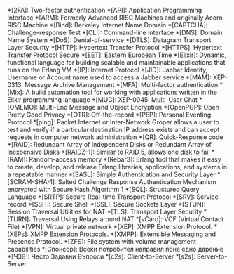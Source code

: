 *[2FA]: Two-factor authentication
*[API]: Application Programming Interface
*[ARM]: Formerly Advanced RISC Machines and originally Acorn RISC Machine
*[Bind]: Berkeley Internet Name Domain
*[CAPTCHA]: Challenge–response Test
*[CLI]: Command-line interface
*[DNS]: Domain Name System
*[DoS]: Denial-of-service
*[DTLS]: Datagram Transport Layer Security
*[HTTP]: Hypertext Transfer Protocol
*[HTTPS]: Hypertext Transfer Protocol Secure
*[EET]: Eastern European Time
*[Elixir]: Dynamic, functional language for building scalable and maintainable applications that runs on the Erlang VM
*[IP]:  Internet Protocol
*[JID]: Jabber Identity, Username or Account name used to access a Jabber service
*[MAM]: XEP-0313: Message Archive Management
*[MFA]: Multi-factor authentication
*[Mix]: A build automation tool for working with applications written in the Elixir programming language
*[MUC]: XEP-0045: Multi-User Chat
*[OMEMO]: Multi-End Message and Object Encryption
*[OpenPGP]: Open Pretty Good Privacy
*[OTR]: Off-the-record
*[PEP]: Personal Eventing Protocol
*[ping]: Packet Internet or Inter-Network Groper allows a user to test and verify if a particular destination IP address exists and can accept requests in computer network administration
*[QR]: Quick-Response code
*[RAID]: Redundant Array of Independent Disks or Redundant Array of Inexpensive Disks
*[RAIDZ-1]: Similar to RAID 5, allows one disk to fail
*[RAM]: Random-access memory
*[Rebar3]: Erlang tool that makes it easy to create, develop, and release Erlang libraries, applications, and systems in a repeatable manner
*[SASL]: Simple Authentication and Security Layer
*[SCRAM-SHA-1]: Salted Challenge Response Authentication Mechanism encrypted with Secure Hash Algorithm 1
*[SQL]: Structured Query Language
*[SRTP]: Secure Real-time Transport Protocol
*[SRV]: Service record
*[SSH]: Secure Shell
*[SSL]: Secure Sockets Layer
*[STUN]: Session Traversal Utilities for NAT
*[TLS]: Transport Layer Security
*[TURN]: Traversal Using Relays around NAT
*[vCard]: VCF (Virtual Contact File)
*[VPN]: Virtual private network
*[XEP]: XMPP Extension Protocol.
*[XEPs]: XMPP Extension Protocols.
*[XMPP]: Extensible Messaging and Presence Protocol.
*[ZFS]: File system with volume management capabilities
*[Спонсор]: Всеки потребител направил поне едно дарение
*[ЧЗВ]: Често Задавни Въпроси
*[c2s]: Client-to-Server
*[s2s]: Server-to-Server
